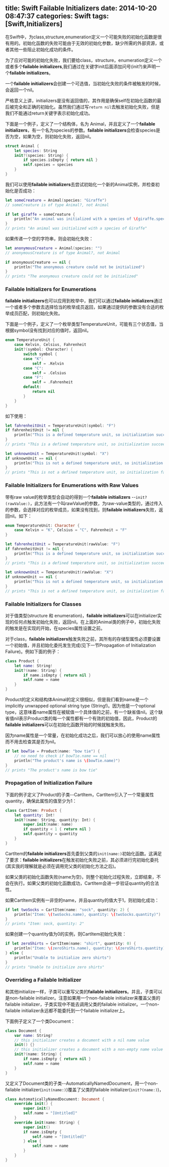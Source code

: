 title: Swift Failable Initializers
date: 2014-10-20 08:47:37
categories: Swift
tags: [Swift,Initializers]
---
在Swift中，为class,structure,enumeration定义一个可能失败的初始化函数是很有用的。初始化函数的失败可能由于无效的初始化参数，缺少所需的外部资源，或者其他一些阻止初始化成功的条件。

为了应对可能的初始化失败，我们要给class，structure，enumeration定义一个或者多个**failable initializers**,我们通过在关键字init后面添加问号(init?)来声明一个**failable initializers**。

<!-- more -->

一个**failable initializers**会创建一个可选值，当初始化失败的条件被触发的时候，会返回一个nil。

严格意义上讲，initializers是没有返回值的，其作用是确保self在初始化函数的最后被完全和正确的初始化。虽然我们通过写`return nil`去触发初始化失败，但是我们不能通过return关键字表示初始化成功。

下面是一个例子，定义了一个结构体，名为 Animal，并且定义了一个**failable initializers**，有一个名为species的参数。**failable initializers**会检查species是否为空，如果为空，则初始化失败，返回nil。
```swift
struct Animal {
    let species: String
    init?(species: String) {
        if species.isEmpty { return nil }
        self.species = species
    }
}
```
我们可以使用**failable initializers**去尝试初始化一个新的Animal实例，并检查初始化是否成功：
```swift
let someCreature = Animal(species: "Giraffe")
// someCreature is of type Animal?, not Animal
 
if let giraffe = someCreature {
    println("An animal was initialized with a species of \(giraffe.species)")
}
// prints "An animal was initialized with a species of Giraffe"
```
如果传递一个空的字符串，则会初始化失败：
```swift
let anonymousCreature = Animal(species: "")
// anonymousCreature is of type Animal?, not Animal
 
if anonymousCreature == nil {
    println("The anonymous creature could not be initialized")
}
// prints "The anonymous creature could not be initialized"
```

### Failable Initializers for Enumerations

**failable initializers**也可以应用到枚举中，我们可以通过**failable initializers**通过一个或者多个参数去选择恰当的枚举成员返回，如果通过提供的参数没有合适的枚举成员匹配，则初始化失败。

下面是一个例子，定义了一个枚举类型TemperatureUnit，可能有三个状态值，当根据symbol没有找到对应的值时，返回nil。
```swift
enum TemperatureUnit {
    case Kelvin, Celsius, Fahrenheit
    init?(symbol: Character) {
        switch symbol {
        case "K":
            self = .Kelvin
        case "C":
            self = .Celsius
        case "F":
            self = .Fahrenheit
        default:
            return nil
        }
    }
}
```
如下使用：
```swift
let fahrenheitUnit = TemperatureUnit(symbol: "F")
if fahrenheitUnit != nil {
    println("This is a defined temperature unit, so initialization succeeded.")
}
// prints "This is a defined temperature unit, so initialization succeeded."
 
let unknownUnit = TemperatureUnit(symbol: "X")
if unknownUnit == nil {
    println("This is not a defined temperature unit, so initialization failed.")
}
// prints "This is not a defined temperature unit, so initialization failed."
```

### Failable Initializers for Enumerations with Raw Values

带有raw value的枚举类型会自动的得到一个**failable initializers** --`init?(rawValue:)`，此方法有一个叫rawValue的参数，为raw-value类型的，通过传入的参数，会选择对应的枚举成员，如果没有找到，则**failable initializers**失败，返回nil。如下：
```swift
enum TemperatureUnit: Character {
    case Kelvin = "K", Celsius = "C", Fahrenheit = "F"
}
 
let fahrenheitUnit = TemperatureUnit(rawValue: "F")
if fahrenheitUnit != nil {
    println("This is a defined temperature unit, so initialization succeeded.")
}
// prints "This is a defined temperature unit, so initialization succeeded."
 
let unknownUnit = TemperatureUnit(rawValue: "X")
if unknownUnit == nil {
    println("This is not a defined temperature unit, so initialization failed.")
}
// prints "This is not a defined temperature unit, so initialization failed."
```

### Failable Initializers for Classes

对于值类型(structure 和 enumeration)，**failable initializers**可以在initializer实现的任何点触发初始化失败，返回nil。在上面的Animal类的例子中，初始化失败的触发是在实现的开始，在species属性设置之前。

对于class，**failable initializers**触发失败之前，其所有的存储型属性必须要设置一个初始值，并且初始化委托发生完成(见下一节Propagation of Initialization Failure)。例如下面的例子：
```swift
class Product {
    let name: String!
    init?(name: String) {
        if name.isEmpty { return nil }
        self.name = name
    }
}
```
Product的定义和结构体Animal的定义很相似，但是我们看到name是一个implicitly unwrapped optional string type (String!)。因为他是一个optional type，这意味着name属性在被赋值一个具体值的之前，有一个缺省值nil。这个缺省值nil表示Product类的每一个属性都有一个有效的初始值，因此，Product的**failable initializers**可以在初始化函数开始的时候就触发失败。

因为name属性是一个常量，在初始化成功之后，我们可以放心的使用name属性而不用去检查其是否为nil。
```swift
if let bowTie = Product(name: "bow tie") {
    // no need to check if bowTie.name == nil
    println("The product's name is \(bowTie.name)")
}
// prints "The product's name is bow tie"
```

### Propagation of Initialization Failure

下面的例子定义了Product的子类--CartItem，CartItem引入了一个常量属性quantity，确保此属性的值至少为1：
```swift
class CartItem: Product {
    let quantity: Int!
    init?(name: String, quantity: Int) {
        super.init(name: name)
        if quantity < 1 { return nil }
        self.quantity = quantity
    }
}
```
CartItem的**failable initializers**首先委到父类的`init(name:)`初始化函数。这满足了要求：**failable initializers**在触发初始化失败之前，其必须进行完初始化委托(其实我的理解就是必须在调用完父类的初始化方法之后)。

如果父类的初始化函数失败(name为空)，则整个初始化过程失败，立即结束，不会在执行。如果父类的初始化函数成功，CartItem会进一步验证quantity的合法性。

如果CartItem实例有一非空的name，并且quantity的值大于1，则初始化成功：
```swift
if let twoSocks = CartItem(name: "sock", quantity: 2) {
    println("Item: \(twoSocks.name), quantity: \(twoSocks.quantity)")
}
// prints "Item: sock, quantity: 2"
```
如果创建一个quantity值为0的实例，则CartItem初始化失败：
```swift
if let zeroShirts = CartItem(name: "shirt", quantity: 0) {
    println("Item: \(zeroShirts.name), quantity: \(zeroShirts.quantity)")
} else {
    println("Unable to initialize zero shirts")
}
// prints "Unable to initialize zero shirts"
```

### Overriding a Failable Initializer

和其他initialize一样，子类可以重写父类的**failable initializers**。并且，子类可以是non-failable initializer。注意如果用一个non-failable initializer来覆盖父类的failable initializer，子类实现中不能去调用父类的failable initializer。一个non-failable initializer永远都不能委托到一个failable initializer上。

下面例子定义了一个类Document：
```swift
class Document {
    var name: String?
    // this initializer creates a document with a nil name value
    init() {}
    // this initializer creates a document with a non-empty name value
    init?(name: String) {
        if name.isEmpty { return nil }
        self.name = name
    }
}
```
又定义了Document类的子类--AutomaticallyNamedDocument，用一个non-failable initializer(`init(name:)`)覆盖了父类的failable initializer(`init?(name:)`)，
```swift
class AutomaticallyNamedDocument: Document {
    override init() {
        super.init()
        self.name = "[Untitled]"
    }
    override init(name: String) {
        super.init()
        if name.isEmpty {
            self.name = "[Untitled]"
        } else {
            self.name = name
        }
    }
}
```
